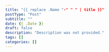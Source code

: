 ```yaml
---
title: "{{ replace .Name "-" " " | title }}"
postType: "Post"
subtitle: ""
date: {{ .Date }}
draft: false
description: "Description was not provided."
tags: []
categories: []
---
```



